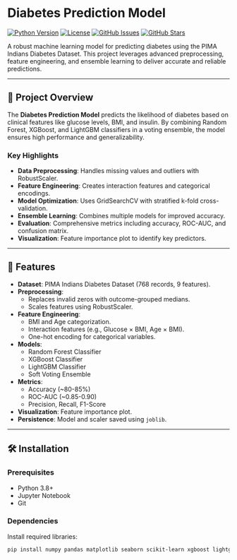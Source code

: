 # Diabetes Prediction Model

[![Python Version](https://img.shields.io/badge/python-3.8%2B-blue)](https://www.python.org/downloads/)
[![License](https://img.shields.io/badge/license-MIT-green)](LICENSE)
[![GitHub Issues](https://img.shields.io/github/issues/your-username/diabetes-prediction-model)](https://github.com/your-username/diabetes-prediction-model/issues)
[![GitHub Stars](https://img.shields.io/github/stars/your-username/diabetes-prediction-model)](https://github.com/your-username/diabetes-prediction-model/stargazers)

A robust machine learning model for predicting diabetes using the PIMA Indians Diabetes Dataset. This project leverages advanced preprocessing, feature engineering, and ensemble learning to deliver accurate and reliable predictions.

---

## 📖 Project Overview

The **Diabetes Prediction Model** predicts the likelihood of diabetes based on clinical features like glucose levels, BMI, and insulin. By combining Random Forest, XGBoost, and LightGBM classifiers in a voting ensemble, the model ensures high performance and generalizability.

### Key Highlights
- **Data Preprocessing**: Handles missing values and outliers with RobustScaler.
- **Feature Engineering**: Creates interaction features and categorical encodings.
- **Model Optimization**: Uses GridSearchCV with stratified k-fold cross-validation.
- **Ensemble Learning**: Combines multiple models for improved accuracy.
- **Evaluation**: Comprehensive metrics including accuracy, ROC-AUC, and confusion matrix.
- **Visualization**: Feature importance plot to identify key predictors.

---

## 🌟 Features

- **Dataset**: PIMA Indians Diabetes Dataset (768 records, 9 features).
- **Preprocessing**:
  - Replaces invalid zeros with outcome-grouped medians.
  - Scales features using RobustScaler.
- **Feature Engineering**:
  - BMI and Age categorization.
  - Interaction features (e.g., Glucose × BMI, Age × BMI).
  - One-hot encoding for categorical variables.
- **Models**:
  - Random Forest Classifier
  - XGBoost Classifier
  - LightGBM Classifier
  - Soft Voting Ensemble
- **Metrics**:
  - Accuracy (~80-85%)
  - ROC-AUC (~0.85-0.90)
  - Precision, Recall, F1-Score
- **Visualization**: Feature importance plot.
- **Persistence**: Model and scaler saved using `joblib`.

---

## 🛠️ Installation

### Prerequisites
- Python 3.8+
- Jupyter Notebook
- Git

### Dependencies
Install required libraries:
```bash
pip install numpy pandas matplotlib seaborn scikit-learn xgboost lightgbm joblib
